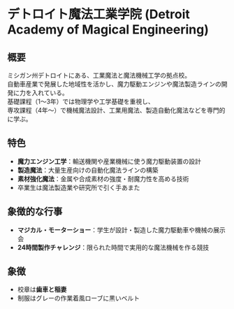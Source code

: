 # デトロイト魔法工業学院 (Detroit Academy of Magical Engineering)

## 概要
ミシガン州デトロイトにある、工業魔法と魔法機械工学の拠点校。  
自動車産業で発展した地域性を活かし、魔力駆動エンジンや魔法製造ラインの開発に力を入れている。  
基礎課程（1〜3年）では物理学や工学基礎を重視し、  
専攻課程（4年〜）で機械魔法設計、工業用魔法、製造自動化魔法などを専門的に学ぶ。

## 特色
- **魔力エンジン工学**：輸送機関や産業機械に使う魔力駆動装置の設計  
- **製造魔法**：大量生産向けの自動化魔法ラインの構築  
- **素材強化魔法**：金属や合成素材の強度・耐魔力性を高める技術  
- 卒業生は魔法製造業や研究所で引く手あまた

## 象徴的な行事
- **マジカル・モーターショー**：学生が設計・製造した魔力駆動車や機械の展示会  
- **24時間製作チャレンジ**：限られた時間で実用的な魔法機械を作る競技

## 象徴
- 校章は**歯車と稲妻**
- 制服はグレーの作業着風ローブに黒いベルト
